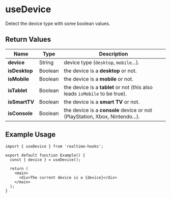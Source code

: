 # useDevice

Detect the device type with some boolean values.

## Return Values

| Name          | Type    | Description                                                                 |
| ------------- | ------- | --------------------------------------------------------------------------- |
| **device**    | String  | device type (`desktop`, `mobile`...).                                       |
| **isDesktop** | Boolean | the device is a **desktop** or not.                                         |
| **isMobile**  | Boolean | the device is a **mobile** or not.                                          |
| **isTablet**  | Boolean | the device is a **tablet** or not (this also leads `isMobile` to be true).  |
| **isSmartTV** | Boolean | the device is a **smart TV** or not.                                        |
| **isConsole** | Boolean | the device is a **console** device or not (PlayStation, Xbox, Nintendo...). |

## Example Usage

```tsx
import { useDevice } from 'realtime-hooks';

export default function Example() {
  const { device } = useDevice();

  return (
    <main>
      <div>The current device is a {device}</div>
    </main>
  );
}
```
